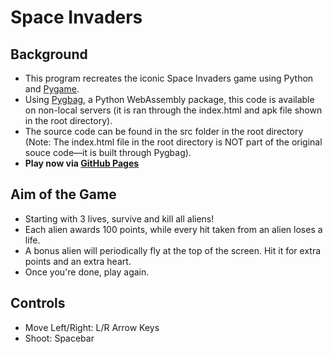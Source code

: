 # Space Invaders

## Background
- This program recreates the iconic Space Invaders game using Python and [Pygame](https://github.com/pygame/pygame).
- Using [Pygbag](https://github.com/pygame-web/pygbag), a Python WebAssembly package, this code is available on non-local servers (it is ran through the index.html and apk file shown in the root directory).
- The source code can be found in the src folder in the root directory (Note: The index.html file in the root directory is NOT part of the original souce code—it is built through Pygbag).
- **Play now via [GitHub Pages](https://andrewpols.github.io/space-invaders-pygame/)**

## Aim of the Game
- Starting with 3 lives, survive and kill all aliens!
- Each alien awards 100 points, while every hit taken from an alien loses a life.
- A bonus alien will periodically fly at the top of the screen. Hit it for extra points and an extra heart.
- Once you're done, play again.

## Controls
- Move Left/Right: L/R Arrow Keys
- Shoot: Spacebar
